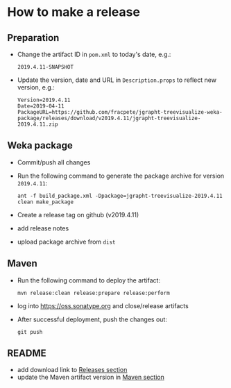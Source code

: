 How to make a release
=====================

Preparation
-----------

* Change the artifact ID in `pom.xml` to today's date, e.g.:

  ```
  2019.4.11-SNAPSHOT
  ```

* Update the version, date and URL in `Description.props` to reflect new
  version, e.g.:

  ```
  Version=2019.4.11
  Date=2019-04-11
  PackageURL=https://github.com/fracpete/jgrapht-treevisualize-weka-package/releases/download/v2019.4.11/jgrapht-treevisualize-2019.4.11.zip
  ```

Weka package
------------

* Commit/push all changes

* Run the following command to generate the package archive for version `2019.4.11`:

  ```
  ant -f build_package.xml -Dpackage=jgrapht-treevisualize-2019.4.11 clean make_package
  ```

* Create a release tag on github (v2019.4.11)
* add release notes
* upload package archive from `dist`


Maven
-----

* Run the following command to deploy the artifact:

  ```
  mvn release:clean release:prepare release:perform
  ```

* log into https://oss.sonatype.org and close/release artifacts

* After successful deployment, push the changes out:

  ```
  git push
  ````

README
------

* add download link to [Releases section](README.md#releases)
* update the Maven artifact version in [Maven section](RELEASE.md#maven)
